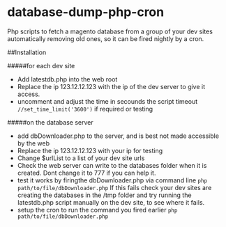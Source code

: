 # database-dump-php-cron
Php scripts to fetch a magento database from a group of your dev sites automatically removing old ones, so it can be fired nightly by a cron.

##Installation

#####for each dev site
- Add latestdb.php into the web root
- Replace the ip 123.12.12.123 with the ip of the dev server to give it access.
- uncomment and adjust the time in secounds the script timeout `//set_time_limit('3600')` if required or testing

#####on the database server
- add dbDownloader.php to the server, and is best not made accessible by the web
- Replace the ip 123.12.12.123 with your ip for testing
- Change $urlList to a list of your dev site urls
- Check the web server can write to the databases folder when it is created. Dont change it to 777 if you can help it.
- test it works by firingthe dbDownloader.php via command line 
    `php path/to/file/dbDownloader.php`
  If this fails check your dev sites are creating the databases in the /tmp folder and try running the latestdb.php script manually on the dev site, to see where it fails.
- setup the cron to run the command you fired earlier
    `php path/to/file/dbDownloader.php`
